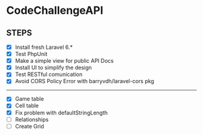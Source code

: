 # CodeChallengeAPI

## STEPS
- [x] Install fresh Laravel 6.*
- [x] Test PhpUnit
- [x] Make a simple view for public API Docs 
- [x] Install UI to simplify the design
- [x] Test RESTful comunication
- [x] Avoid CORS Policy Error with barryvdh/laravel-cors pkg
-----
- [x] Game table
- [x] Cell table
- [x] Fix problem with defaultStringLength
- [ ] Relationships
- [ ] Create Grid
